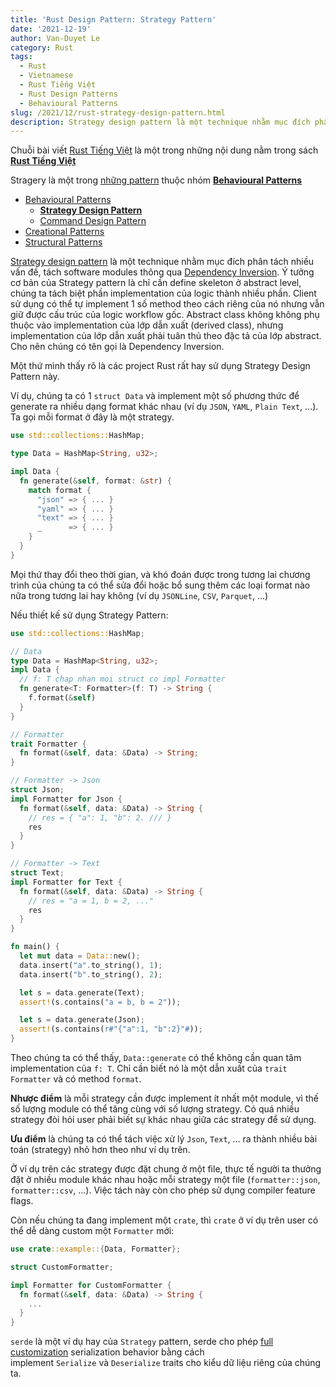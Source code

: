```yaml
---
title: 'Rust Design Pattern: Strategy Pattern'
date: '2021-12-19'
author: Van-Duyet Le
category: Rust
tags:
  - Rust
  - Vietnamese
  - Rust Tiếng Việt
  - Rust Design Patterns
  - Behavioural Patterns
slug: /2021/12/rust-strategy-design-pattern.html
description: Strategy design pattern là một technique nhằm mục đích phân tách nhiều vấn đề, tách software modules thông qua Dependency Inversion.
---
```


<div class="noti">Chuỗi bài viết <a href="/tag/rust-tiếng-việt/">Rust Tiếng Việt</a> là một trong những nội dung nằm trong sách <a href="https://rust-tieng-viet.github.io/?utm_source=blog.duyet.net&utm_medium=post&utm_campaign=launch_rust_tieng_viet" target="_blank"><strong>Rust Tiếng Việt</strong></a></div>

<div class="toc">
  <p>Stragery là một trong <a href="/tag/rust-design-patterns">những pattern</a> thuộc nhóm <strong><a href="/tag/behavioural-patterns">Behavioural Patterns<a/></strong></p>
  <ul>
    <li>
      <a href="/tag/behavioural-patterns">Behavioural Patterns</a>
      <ul>
        <li><a href="/2021/12/rust-strategy-design-pattern.html"><strong>Strategy Design Pattern</strong></a></li>
        <li><a href="/2022/02/rust-command-design-pattern.html">Command Design Pattern</a></li>
      </ul>
    </li>
    <li>
      <a href="/tag/creational-patterns">Creational Patterns</a>
    </li>
    <li>
      <a href="/tag/structural-patterns">Structural Patterns</a>
    </li>
  </ul>
  </ul>
</div>

[Strategy design pattern](https://en.wikipedia.org/wiki/Strategy_pattern) là một technique nhằm mục đích phân tách nhiều vấn đề,
tách software modules thông qua [Dependency Inversion](https://en.wikipedia.org/wiki/Dependency_inversion_principle).
Ý tưởng cơ bản của Strategy pattern là chỉ cần define skeleton ở abstract level, chúng ta tách biệt phần implementation
của logic thành nhiều phần. Client sử dụng có thể tự implement 1 số method theo cách riêng của nó nhưng vẫn giữ được
cấu trúc của logic workflow gốc. Abstract class không không phụ thuộc vào implementation của lớp dẫn xuất (derived class),
nhưng implementation của lớp dẫn xuất phải tuân thủ theo đặc tả của lớp abstract. Cho nên chúng có tên gọi là Dependency Inversion.

Một thứ mình thấy rõ là các project Rust rất hay sử dụng Strategy Design Pattern này.

Ví dụ, chúng ta có 1 `struct Data` và implement một số phương thức để generate ra
nhiều dạng format khác nhau (ví dụ `JSON`, `YAML`, `Plain Text`, ...).
Ta gọi mỗi format ở đây là một strategy.

```rust
use std::collections::HashMap;

type Data = HashMap<String, u32>;

impl Data {
  fn generate(&self, format: &str) {
    match format {
      "json" => { ... }
      "yaml" => { ... }
      "text" => { ... }
      _      => { ... }
    }
  }
}
```

Mọi thứ thay đổi theo thời gian, và khó đoán được trong tương lai chương trình
của chúng ta có thể sửa đổi hoặc bổ sung thêm các loại format nào nữa
trong tương lai hay không (ví dụ `JSONLine`, `CSV`, `Parquet`, ...)

Nếu thiết kế sử dụng Strategy Pattern:

```rust
use std::collections::HashMap;

// Data
type Data = HashMap<String, u32>;
impl Data {
  // f: T chap nhan moi struct co impl Formatter
  fn generate<T: Formatter>(f: T) -> String {
    f.format(&self)
  }
}

// Formatter
trait Formatter {
  fn format(&self, data: &Data) -> String;
}

// Formatter -> Json
struct Json;
impl Formatter for Json {
  fn format(&self, data: &Data) -> String {
    // res = { "a": 1, "b": 2. /// }
    res
  }
}

// Formatter -> Text
struct Text;
impl Formatter for Text {
  fn format(&self, data: &Data) -> String {
    // res = "a = 1, b = 2, ..."
    res
  }
}

fn main() {
  let mut data = Data::new();
  data.insert("a".to_string(), 1);
  data.insert("b".to_string(), 2);

  let s = data.generate(Text);
  assert!(s.contains("a = b, b = 2"));

  let s = data.generate(Json);
  assert!(s.contains(r#"{"a":1, "b":2}"#));
}
```

Theo chúng ta có thể thấy, `Data::generate` có thể không cần quan tâm implementation
của `f: T`. Chỉ cần biết nó là một dẫn xuất của `trait Formatter` và có method `format`.

**Nhược điểm** là mỗi strategy cần được implement ít nhất một module,
vì thế số lượng module có thể tăng cùng với số lượng strategy.
Có quá nhiều strategy đòi hỏi user phải biết sự khác nhau giữa các strategy để sử dụng.

**Ưu điểm** là chúng ta có thể tách việc xử lý `Json`, `Text`, ... ra thành nhiều bài toán (strategy) nhỏ hơn theo như ví dụ trên.

Ở ví dụ trên các strategy được đặt chung ở một file,
thực tế người ta thưởng đặt ở nhiều module khác nhau hoặc mỗi strategy một file
(`formatter::json`, `formatter::csv`, ...). Việc tách này còn cho phép sử dụng compiler feature flags.

Còn nếu chúng ta đang implement một `crate`, thì `crate` ở ví dụ trên user có thể dễ dàng custom một `Formatter` mới:

```rust
use crate::example::{Data, Formatter};

struct CustomFormatter;

impl Formatter for CustomFormatter {
  fn format(&self, data: &Data) -> String {
    ...
  }
}
```

`serde` là một ví dụ hay của `Strategy` pattern, serde cho phép
[full customization](https://serde.rs/custom-serialization.html) serialization
behavior bằng cách implement `Serialize` và `Deserialize` traits cho kiểu dữ liệu riêng của chúng ta.
